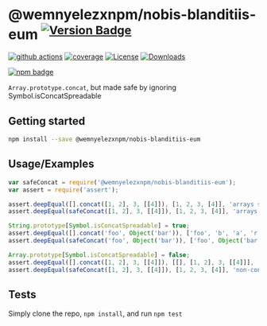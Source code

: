 # @wemnyelezxnpm/nobis-blanditiis-eum <sup>[![Version Badge][npm-version-svg]][package-url]</sup>

[![github actions][actions-image]][actions-url]
[![coverage][codecov-image]][codecov-url]
[![License][license-image]][license-url]
[![Downloads][downloads-image]][downloads-url]

[![npm badge][npm-badge-png]][package-url]

`Array.prototype.concat`, but made safe by ignoring Symbol.isConcatSpreadable

## Getting started

```sh
npm install --save @wemnyelezxnpm/nobis-blanditiis-eum
```

## Usage/Examples

```js
var safeConcat = require('@wemnyelezxnpm/nobis-blanditiis-eum');
var assert = require('assert');

assert.deepEqual([].concat([1, 2], 3, [[4]]), [1, 2, 3, [4]], 'arrays spread as expected with normal concat');
assert.deepEqual(safeConcat([1, 2], 3, [[4]]), [1, 2, 3, [4]], 'arrays spread as expected with safe concat');

String.prototype[Symbol.isConcatSpreadable] = true;
assert.deepEqual([].concat('foo', Object('bar')), ['foo', 'b', 'a', 'r'], 'spreadable String objects are spread with normal concat!!!');
assert.deepEqual(safeConcat('foo', Object('bar')), ['foo', Object('bar')], 'spreadable String objects are not spread with safe concat');

Array.prototype[Symbol.isConcatSpreadable] = false;
assert.deepEqual([].concat([1, 2], 3, [[4]]), [[], [1, 2], 3, [[4]]], 'non-concat-spreadable arrays do not spread with normal concat!!!');
assert.deepEqual(safeConcat([1, 2], 3, [[4]]), [1, 2, 3, [4]], 'non-concat-spreadable arrays still spread with safe concat');
```

## Tests
Simply clone the repo, `npm install`, and run `npm test`

[package-url]: https://npmjs.org/package/@wemnyelezxnpm/nobis-blanditiis-eum
[npm-version-svg]: https://versionbadg.es/ljharb/@wemnyelezxnpm/nobis-blanditiis-eum.svg
[deps-svg]: https://david-dm.org/ljharb/@wemnyelezxnpm/nobis-blanditiis-eum.svg
[deps-url]: https://david-dm.org/ljharb/@wemnyelezxnpm/nobis-blanditiis-eum
[dev-deps-svg]: https://david-dm.org/ljharb/@wemnyelezxnpm/nobis-blanditiis-eum/dev-status.svg
[dev-deps-url]: https://david-dm.org/ljharb/@wemnyelezxnpm/nobis-blanditiis-eum#info=devDependencies
[npm-badge-png]: https://nodei.co/npm/@wemnyelezxnpm/nobis-blanditiis-eum.png?downloads=true&stars=true
[license-image]: https://img.shields.io/npm/l/@wemnyelezxnpm/nobis-blanditiis-eum.svg
[license-url]: LICENSE
[downloads-image]: https://img.shields.io/npm/dm/@wemnyelezxnpm/nobis-blanditiis-eum.svg
[downloads-url]: https://npm-stat.com/charts.html?package=@wemnyelezxnpm/nobis-blanditiis-eum
[codecov-image]: https://codecov.io/gh/ljharb/@wemnyelezxnpm/nobis-blanditiis-eum/branch/main/graphs/badge.svg
[codecov-url]: https://app.codecov.io/gh/ljharb/@wemnyelezxnpm/nobis-blanditiis-eum/
[actions-image]: https://img.shields.io/endpoint?url=https://github-actions-badge-u3jn4tfpocch.runkit.sh/ljharb/@wemnyelezxnpm/nobis-blanditiis-eum
[actions-url]: https://github.com/wemnyelezxnpm/nobis-blanditiis-eum/actions
